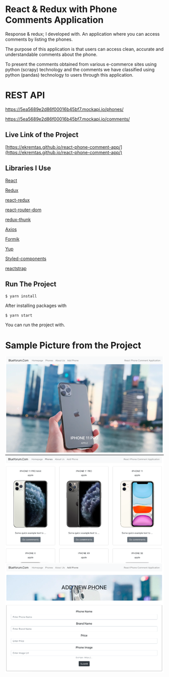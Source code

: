 # React & Redux with Phone Comments Application 

Response & redux; I developed with. An application where you can access comments by listing the phones.

The purpose of this application is that users can access clean, accurate and understandable comments about the phone.

To present the comments obtained from various e-commerce sites using python (scrapy) technology and the comments we have classified using python (pandas) technology to users through this application.

# REST API 

https://5ea5689e2d86f00016b45bf7.mockapi.io/phones/

https://5ea5689e2d86f00016b45bf7.mockapi.io/comments/

## Live Link of the Project

[https://ekremtas.github.io/react-phone-comment-app/](https://ekremtas.github.io/react-phone-comment-app/)

## Libraries I Use
[React](https://www.npmjs.com/package/react)

[Redux](https://www.npmjs.com/package/redux)

[react-redux](https://www.npmjs.com/package/react-redux)

[react-router-dom](https://www.npmjs.com/package/react-router-dom)

[redux-thunk](https://www.npmjs.com/package/redux-thunk)

[Axios](https://www.npmjs.com/package/axios)

[Formik](https://jaredpalmer.com/formik/docs/overview)

[Yup](https://github.com/jquense/yup)

[Styled-components](https://www.styled-components.com/)

[reactstrap](https://www.npmjs.com/package/reactstrap)

## Run The Project
```
$ yarn install
```
After installing packages with

```
$ yarn start
```
You can run the project with.

# Sample Picture from the Project
![](src/images/project_photo_1.png)
![](src/images/project_photo_2.png)
![](src/images/project_photo_3.png)

